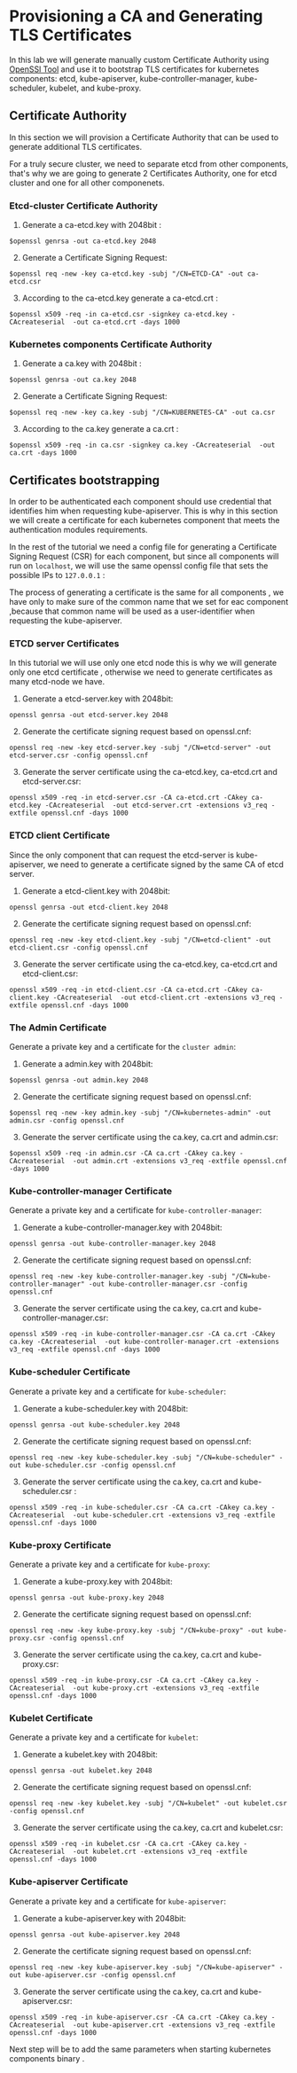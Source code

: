 # Provisioning a CA and Generating TLS Certificates

In this lab we will generate manually custom Certificate Authority using [OpenSSl Tool](https://www.openssl.org/) and use it to bootstrap TLS certificates for kubernetes components: etcd, kube-apiserver, kube-controller-manager, kube-scheduler, kubelet, and kube-proxy.

## Certificate Authority

In this section we will provision a Certificate Authority that can be used to generate additional TLS certificates.

For a truly secure cluster, we need to separate etcd from other components, that's why we are going to generate 2 Certificates Authority, one for etcd cluster and one for all other componenets.

### Etcd-cluster Certificate Authority

1. Generate a ca-etcd.key with 2048bit :
```
$openssl genrsa -out ca-etcd.key 2048
```
2. Generate a Certificate Signing Request:
```
$openssl req -new -key ca-etcd.key -subj "/CN=ETCD-CA" -out ca-etcd.csr
```
3. According to the ca-etcd.key generate a ca-etcd.crt :
```
$openssl x509 -req -in ca-etcd.csr -signkey ca-etcd.key -CAcreateserial  -out ca-etcd.crt -days 1000
```

### Kubernetes components Certificate Authority

1. Generate a ca.key with 2048bit :
```
$openssl genrsa -out ca.key 2048
```
2. Generate a Certificate Signing Request:
```
$openssl req -new -key ca.key -subj "/CN=KUBERNETES-CA" -out ca.csr
```
3. According to the ca.key generate a ca.crt :
```
$openssl x509 -req -in ca.csr -signkey ca.key -CAcreateserial  -out ca.crt -days 1000
```


## Certificates bootstrapping


In order to be authenticated each component should use credential that identifies him when requesting kube-apiserver.
This is why in this section we will create a certificate for each kubernetes component that meets the authentication modules requirements.

In the rest of the tutorial we need a config file for generating a Certificate Signing Request (CSR) for each component, but since all components will run on `localhost`, we will use the same openssl config file that sets the possible IPs to `127.0.0.1` :

<script src="https://gist.github.com/AbirHamzi/d33ea331a0ca0caefa3c6eaf460a70fe.js"></script>

The process of generating a certificate is the same for all components , we  have only to make sure of the common name that we set for eac component ,because that common name will be used as a user-identifier when requesting the kube-apiserver.


### ETCD server Certificates

In this tutorial we will use only one etcd node this is why we will generate only one etcd certificate , otherwise we need  to generate certificates as many etcd-node we have.

1. Generate a etcd-server.key with 2048bit:
```
openssl genrsa -out etcd-server.key 2048
```
2. Generate the certificate signing request based on openssl.cnf:
```
openssl req -new -key etcd-server.key -subj "/CN=etcd-server" -out etcd-server.csr -config openssl.cnf
```

3. Generate the server certificate using the ca-etcd.key, ca-etcd.crt and etcd-server.csr:

```
openssl x509 -req -in etcd-server.csr -CA ca-etcd.crt -CAkey ca-etcd.key -CAcreateserial  -out etcd-server.crt -extensions v3_req -extfile openssl.cnf -days 1000
```
###  ETCD client Certificate

Since the only component that can request the etcd-server is kube-apiserver, we need to generate a certificate signed by the same CA of etcd server.

1. Generate a etcd-client.key with 2048bit:

```
openssl genrsa -out etcd-client.key 2048
```
2. Generate the certificate signing request based on openssl.cnf:

```
openssl req -new -key etcd-client.key -subj "/CN=etcd-client" -out etcd-client.csr -config openssl.cnf
```
3. Generate the server certificate using the ca-etcd.key, ca-etcd.crt and etcd-client.csr:
```
openssl x509 -req -in etcd-client.csr -CA ca-etcd.crt -CAkey ca-client.key -CAcreateserial  -out etcd-client.crt -extensions v3_req -extfile openssl.cnf -days 1000
```


###  The Admin Certificate
Generate a private key and a certificate for the `cluster admin`:

1. Generate a admin.key with 2048bit:
```
$openssl genrsa -out admin.key 2048
```
2. Generate the certificate signing request based on openssl.cnf:

```
$openssl req -new -key admin.key -subj "/CN=kubernetes-admin" -out admin.csr -config openssl.cnf
```

3. Generate the server certificate using the ca.key, ca.crt and admin.csr:
```
$openssl x509 -req -in admin.csr -CA ca.crt -CAkey ca.key -CAcreateserial  -out admin.crt -extensions v3_req -extfile openssl.cnf -days 1000
```
###  Kube-controller-manager Certificate
Generate a private key and a certificate for `kube-controller-manager`:

1. Generate a kube-controller-manager.key with 2048bit:

```
openssl genrsa -out kube-controller-manager.key 2048
```
2. Generate the certificate signing request based on openssl.cnf:

```
openssl req -new -key kube-controller-manager.key -subj "/CN=kube-controller-manager" -out kube-controller-manager.csr -config openssl.cnf
```
3. Generate the server certificate using the ca.key, ca.crt and kube-controller-manager.csr:

```
openssl x509 -req -in kube-controller-manager.csr -CA ca.crt -CAkey ca.key -CAcreateserial  -out kube-controller-manager.crt -extensions v3_req -extfile openssl.cnf -days 1000
```

###  Kube-scheduler Certificate

Generate a private key and a certificate for `kube-scheduler`:

1. Generate a kube-scheduler.key with 2048bit:

```
openssl genrsa -out kube-scheduler.key 2048
```
2. Generate the certificate signing request based on openssl.cnf:

```
openssl req -new -key kube-scheduler.key -subj "/CN=kube-scheduler" -out kube-scheduler.csr -config openssl.cnf
```
3. Generate the server certificate using the ca.key, ca.crt and kube-scheduler.csr :

```
openssl x509 -req -in kube-scheduler.csr -CA ca.crt -CAkey ca.key -CAcreateserial  -out kube-scheduler.crt -extensions v3_req -extfile openssl.cnf -days 1000
```

###  Kube-proxy Certificate

Generate a private key and a certificate for `kube-proxy`:

1. Generate a kube-proxy.key with 2048bit:

```
openssl genrsa -out kube-proxy.key 2048
```
2. Generate the certificate signing request based on openssl.cnf:

```
openssl req -new -key kube-proxy.key -subj "/CN=kube-proxy" -out kube-proxy.csr -config openssl.cnf
```
3. Generate the server certificate using the ca.key, ca.crt and kube-proxy.csr:

```
openssl x509 -req -in kube-proxy.csr -CA ca.crt -CAkey ca.key -CAcreateserial  -out kube-proxy.crt -extensions v3_req -extfile openssl.cnf -days 1000
```

###  Kubelet Certificate

Generate a private key and a certificate for `kubelet`:

1. Generate a kubelet.key with 2048bit:

```
openssl genrsa -out kubelet.key 2048
```
2. Generate the certificate signing request based on openssl.cnf:

```
openssl req -new -key kubelet.key -subj "/CN=kubelet" -out kubelet.csr -config openssl.cnf
```
3. Generate the server certificate using the ca.key, ca.crt and kubelet.csr:

```
openssl x509 -req -in kubelet.csr -CA ca.crt -CAkey ca.key -CAcreateserial  -out kubelet.crt -extensions v3_req -extfile openssl.cnf -days 1000
```

###  Kube-apiserver Certificate

Generate a private key and a certificate for `kube-apiserver`:

1. Generate a kube-apiserver.key with 2048bit:

```
openssl genrsa -out kube-apiserver.key 2048
```
2. Generate the certificate signing request based on openssl.cnf:

```
openssl req -new -key kube-apiserver.key -subj "/CN=kube-apiserver" -out kube-apiserver.csr -config openssl.cnf
```
3. Generate the server certificate using the ca.key, ca.crt and kube-apiserver.csr:

```
openssl x509 -req -in kube-apiserver.csr -CA ca.crt -CAkey ca.key -CAcreateserial  -out kube-apiserver.crt -extensions v3_req -extfile openssl.cnf -days 1000
```

Next step will be to add the same parameters when starting kubernetes components binary .
